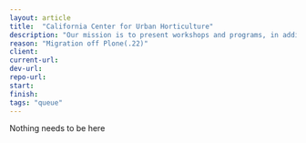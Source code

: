 ```yaml
---
layout: article
title:  "California Center for Urban Horticulture"
description: "Our mission is to present workshops and programs, in addition to working on initiatives hat promote scientific research and the exchange of science-based principles and practices that protect resources and enhances ecosystems in the urban environment in California."
reason: "Migration off Plone(.22)"
client:
current-url:
dev-url:
repo-url:
start:
finish:
tags: "queue"
---
```


Nothing needs to be here

